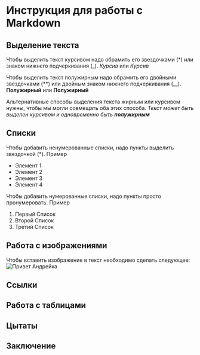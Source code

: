 # Инструкция для работы с Markdown

## Выделение текста

Чтобы выделить текст курсивом надо обрамить его звездочками (*) или знаком нижнего подчеркивания (_). *Курсив* или _Курсив_

Чтобы выделить текст полужирным надо обрамить его двойными звездочками (**) или двойным знаком нижнего подчеркивания (__). **Полужирный** или __Полужирный__

Альтернативные способы выделения текста жирным или курсивом нужны, чтобы мы могли совмещать оба этих способа. _Текст может быть выделен курсивом и одновременно быть **полужирным**_

## Списки

Чтобы добавить ненумерованные списки, надо пункты выделить звездочкой (*). Пример
* Элемент 1
* Элемент 2
* Элемент 3
* Элемент 4

Чтобы добавить нумерованные списки, надо пункты просто пронумеровать. Пример
1. Первый Список
2. Второй Список
3. Третий Список

## Работа с изображениями

Чтобы вставить изображение в текст необходимо сделать следующее:
![Привет Андрейка](i.jfif) 

## Ссылки

## Работа с таблицами

## Цытаты

## Заключение